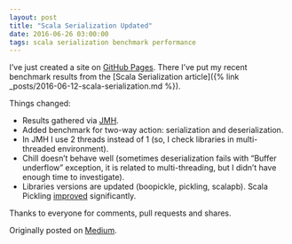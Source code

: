 ```yaml
---
layout: post
title: "Scala Serialization Updated"
date: 2016-06-26 03:00:00
tags: scala serialization benchmark performance
---
```


I’ve just created a site on [GitHub Pages](https://dkomanov.github.io/scala-serialization/).
There I’ve put my recent benchmark results from the
[Scala Serialization article]({% link _posts/2016-06-12-scala-serialization.md %}).

Things changed:
* Results gathered via [JMH](http://openjdk.java.net/projects/code-tools/jmh/).
* Added benchmark for two-way action: serialization and deserialization.
* In JMH I use 2 threads instead of 1 (so, I check libraries in multi-threaded environment).
* Chill doesn’t behave well (sometimes deserialization fails with
  “Buffer underflow” exception, it is related to multi-threading,
  but I didn’t have enough time to investigate).
* Libraries versions are updated (boopickle, pickling, scalapb).
Scala Pickling [improved](https://medium.com/@biasedrandom/hi-dmitry-7de5bc33a71d) significantly.

Thanks to everyone for comments, pull requests and shares.

Originally posted on [Medium](https://medium.com/@dkomanov/scala-serialization-updated-b37e3ff7671d).
